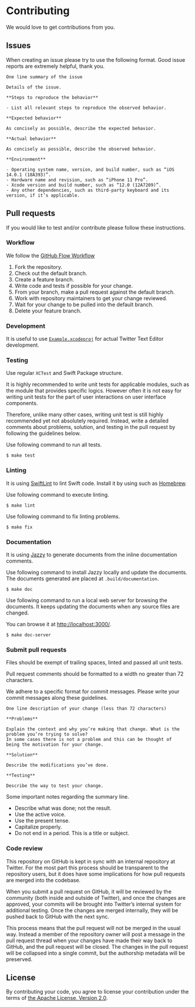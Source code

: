 # Contributing

We would love to get contributions from you.


## Issues

When creating an issue please try to use the following format.
Good issue reports are extremely helpful, thank you.

```
One line summary of the issue

Details of the issue.

**Steps to reproduce the behavior**

- List all relevant steps to reproduce the observed behavior.

**Expected behavior**

As concisely as possible, describe the expected behavior.

**Actual behavior**

As concisely as possible, describe the observed behavior.

**Environment**

- Operating system name, version, and build number, such as “iOS 14.0.1 (18A393)”.
- Hardware name and revision, such as “iPhone 11 Pro”.
- Xcode version and build number, such as “12.0 (12A7209)”.
- Any other dependencies, such as third-party keyboard and its version, if it’s applicable.
```

## Pull requests

If you would like to test and/or contribute please follow these instructions.

### Workflow

We follow the [GitHub Flow Workflow](https://guides.github.com/introduction/flow/)

1. Fork the repository.
1. Check out the default branch.
1. Create a feature branch.
1. Write code and tests if possible for your change.
1. From your branch, make a pull request against the default branch.
1. Work with repository maintainers to get your change reviewed.
1. Wait for your change to be pulled into the default branch.
1. Delete your feature branch.

### Development

It is useful to use [`Example.xcodeproj`](Examples/) for actual Twitter Text Editor development.

### Testing

Use regular `XCTest` and Swift Package structure.

It is highly recommended to write unit tests for applicable modules, such as the module that provides specific logics.
However often it is not easy for writing unit tests for the part of user interactions on user interface components.

Therefore, unlike many other cases, writing unit test is still highly recommended yet not absolutely required.
Instead, write a detailed comments about problems, solution, and testing in the pull request by following the guidelines below.

Use following command to run all tests.

```
$ make test
```

### Linting

It is using [SwiftLint](https://github.com/realm/SwiftLint) to lint Swift code.
Install it by using such as [Homebrew](https://brew.sh/).

Use following command to execute linting.

```
$ make lint
```

Use following command to fix linting problems.

```
$ make fix
```

### Documentation

It is using [Jazzy](https://github.com/realm/jazzy) to generate documents from the inline documentation comments.

Use following command to install Jazzy locally and update the documents.
The documents generated are placed at `.build/documentation`.

```
$ make doc
```

Use following command to run a local web server for browsing the documents.
It keeps updating the documents when any source files are changed.

You can browse it at <http://localhost:3000/>.

```
$ make doc-server
```

### Submit pull requests

Files should be exempt of trailing spaces, linted and passed all unit tests.

Pull request comments should be formatted to a width no greater than 72 characters.

We adhere to a specific format for commit messages.
Please write your commit messages along these guidelines.

```
One line description of your change (less than 72 characters)

**Problems**

Explain the context and why you’re making that change. What is the
problem you’re trying to solve?
In some cases there is not a problem and this can be thought of
being the motivation for your change.

**Solution**

Describe the modifications you’ve done.

**Testing**

Describe the way to test your change.
```

Some important notes regarding the summary line.

* Describe what was done; not the result.
* Use the active voice.
* Use the present tense.
* Capitalize properly.
* Do not end in a period. This is a title or subject.


### Code review

This repository on GitHub is kept in sync with an internal repository at Twitter.
For the most part this process should be transparent to the repository users, but it does have some implications for how pull requests are merged into the codebase.

When you submit a pull request on GitHub, it will be reviewed by the community (both inside and outside of Twitter), and once the changes are approved, your commits will be brought into Twitter’s internal system for additional testing.
Once the changes are merged internally, they will be pushed back to GitHub with the next sync.

This process means that the pull request will not be merged in the usual way.
Instead a member of the repository owner will post a message in the pull request thread when your changes have made their way back to GitHub, and the pull request will be closed.
The changes in the pull request will be collapsed into a single commit, but the authorship metadata will be preserved.


## License

By contributing your code, you agree to license your contribution under the terms of [the Apache License, Version 2.0](LICENSE).
